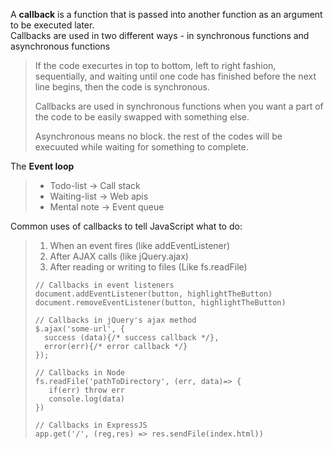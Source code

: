 A **callback** is a function that is passed into another function as an argument to be executed later.  
Callbacks are used in two different ways - in synchronous functions and asynchronous functions

> If the code execurtes in top to bottom, left to right fashion, sequentially, and waiting until one code has finished before the next line begins, then the code is synchronous.
>
> Callbacks are used in synchronous functions when you want a part of the code to be easily swapped with something else.
>
> Asynchronous means no block. the rest of the codes will be execuuted while waiting for something to complete.

The **Event loop**

> - Todo-list -> Call stack
> - Waiting-list -> Web apis
> - Mental note -> Event queue

Common uses of callbacks to tell JavaScript what to do:

> 1. When an event fires (like addEventListener)
> 2. After AJAX calls (like jQuery.ajax)
> 3. After reading or writing to files (Like fs.readFile)
>
> ```
> // Callbacks in event listeners
> document.addEventListener(button, highlightTheButton)
> document.removeEventListener(button, highlightTheButton)
>
> // Callbacks in jQuery's ajax method
> $.ajax('some-url', {
>   success (data){/* success callback */},
>   error(err){/* error callback */}
> });
>
> // Callbacks in Node
> fs.readFile('pathToDirectory', (err, data)=> {
>    if(err) throw err
>    console.log(data)
> })
>
> // Callbacks in ExpressJS
> app.get('/', (reg,res) => res.sendFile(index.html))
> ```
